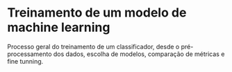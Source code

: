 # Treinamento de um modelo de machine learning

Processo geral do treinamento de um classificador, desde o pré-processamento dos dados, escolha de modelos, comparação de métricas e fine tunning.
